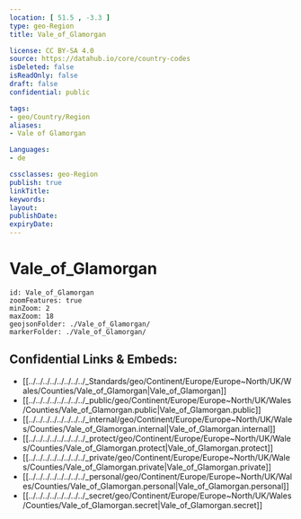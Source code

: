 ```yaml
---
location: [ 51.5 , -3.3 ] 
type: geo-Region
title: Vale_of_Glamorgan

license: CC BY-SA 4.0
source: https://datahub.io/core/country-codes
isDeleted: false
isReadOnly: false
draft: false
confidential: public

tags:
- geo/Country/Region
aliases:
- Vale of Glamorgan

Languages:
- de

cssclasses: geo-Region
publish: true
linkTitle: 
keywords: 
layout: 
publishDate: 
expiryDate: 
---
```


# Vale_of_Glamorgan

```leaflet
id: Vale_of_Glamorgan
zoomFeatures: true 
minZoom: 2 
maxZoom: 18
geojsonFolder: ./Vale_of_Glamorgan/
markerFolder: ./Vale_of_Glamorgan/
```


## Confidential Links & Embeds: 
- [[../../../../../../../../_Standards/geo/Continent/Europe/Europe~North/UK/Wales/Counties/Vale_of_Glamorgan|Vale_of_Glamorgan]] 
- [[../../../../../../../../_public/geo/Continent/Europe/Europe~North/UK/Wales/Counties/Vale_of_Glamorgan.public|Vale_of_Glamorgan.public]] 
- [[../../../../../../../../_internal/geo/Continent/Europe/Europe~North/UK/Wales/Counties/Vale_of_Glamorgan.internal|Vale_of_Glamorgan.internal]] 
- [[../../../../../../../../_protect/geo/Continent/Europe/Europe~North/UK/Wales/Counties/Vale_of_Glamorgan.protect|Vale_of_Glamorgan.protect]] 
- [[../../../../../../../../_private/geo/Continent/Europe/Europe~North/UK/Wales/Counties/Vale_of_Glamorgan.private|Vale_of_Glamorgan.private]] 
- [[../../../../../../../../_personal/geo/Continent/Europe/Europe~North/UK/Wales/Counties/Vale_of_Glamorgan.personal|Vale_of_Glamorgan.personal]] 
- [[../../../../../../../../_secret/geo/Continent/Europe/Europe~North/UK/Wales/Counties/Vale_of_Glamorgan.secret|Vale_of_Glamorgan.secret]] 

